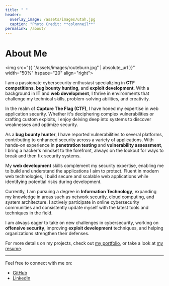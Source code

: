 ```yaml
---
title: " "
header:
  overlay_image: /assets/images/utah.jpg
  caption: "Photo Credit: **colonneil**"
permalink: /about/
---
```


# About Me

<img src="{{ "/assets/images/routeburn.jpg" | absolute_url }}" width="50%" hspace="20" align="right">

I am a passionate cybersecurity enthusiast specializing in **CTF competitions**, **bug bounty hunting**, and **exploit development**. With a background in **IT** and **web development**, I thrive in environments that challenge my technical skills, problem-solving abilities, and creativity.

In the realm of **Capture The Flag (CTF)**, I have honed my expertise in web application security. Whether it's deciphering complex vulnerabilities or crafting custom exploits, I enjoy delving deep into systems to discover weaknesses and optimize security.

As a **bug bounty hunter**, I have reported vulnerabilities to several platforms, contributing to enhanced security across a variety of applications. With hands-on experience in **penetration testing** and **vulnerability assessment**, I bring a hacker's mindset to the forefront, always on the lookout for ways to break and then fix security systems.

My **web development** skills complement my security expertise, enabling me to build and understand the applications I aim to protect. Fluent in modern web technologies, I build secure and scalable web applications while identifying potential risks during development.

Currently, I am pursuing a degree in **Information Technology**, expanding my knowledge in areas such as network security, cloud computing, and system architecture. I actively participate in online cybersecurity communities and consistently update myself with the latest tools and techniques in the field.

I am always eager to take on new challenges in cybersecurity, working on **offensive security**, improving **exploit development** techniques, and helping organizations strengthen their defenses.

For more details on my projects, check out [my portfolio](/portfolio/), or take a look at [my resume][4].

---

Feel free to connect with me on:

- [GitHub](https://github.com/abbesachraf)
- [LinkedIn](https://www.linkedin.com/in/abbesachraf/)

[^fnote1]: I am always open to collaborating with other cybersecurity professionals or developers on exciting projects.

[4]: /assets/docs/Achraf_Abbes_en_s3.pdf
